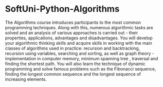 # SoftUni-Python-Algorithms

The Algorithms course introduces participants to the most common programming techniques. Along with this, numerous algorithmic tasks are solved and an analysis of various approaches is carried out - their properties, applications, advantages and disadvantages. You will develop your algorithmic thinking skills and acquire skills in working with the main classes of algorithms used in practice: recursion and backtracking, recursion using variables, searching and sorting, as well as graph theory - implementation in computer memory, minimum spanning tree , traversal and finding the shortest path. You will also learn the technique of dynamic programming and solve famous problems such as the Fibonacci sequence, finding the longest common sequence and the longest sequence of increasing elements.
